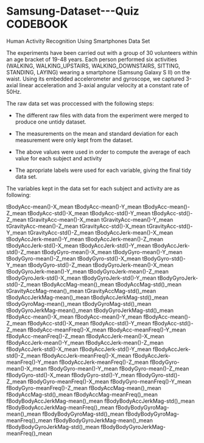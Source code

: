 # Samsung-Dataset---Quiz CODEBOOK

Human Activity Recognition Using Smartphones Data Set

The experiments have been carried out with a group of 30 volunteers within an age bracket of 19-48 years. Each person performed six activities (WALKING, WALKING_UPSTAIRS, WALKING_DOWNSTAIRS, SITTING, STANDING, LAYING) wearing a smartphone (Samsung Galaxy S II) on the waist. Using its embedded accelerometer and gyroscope, we captured 3-axial linear acceleration and 3-axial angular velocity at a constant rate of 50Hz. 

The raw data set was proccessed with the following steps:

*  The different raw files with data from the experiment were merged to produce one untidy dataset.

*  The measurements on the mean and standard deviation for each measurement were only kept from the dataset.

*  The above values were used in order to compute the average of each value for each subject and activity

*  The apropriate labels were used for each variable, giving the final tidy data set.

The variables kept in the data set for each subject and activity are as following:

                      
tBodyAcc-mean()-X_mean
tBodyAcc-mean()-Y_mean
tBodyAcc-mean()-Z_mean
tBodyAcc-std()-X_mean
tBodyAcc-std()-Y_mean
tBodyAcc-std()-Z_mean
tGravityAcc-mean()-X_mean
tGravityAcc-mean()-Y_mean
tGravityAcc-mean()-Z_mean
tGravityAcc-std()-X_mean
tGravityAcc-std()-Y_mean
tGravityAcc-std()-Z_mean
tBodyAccJerk-mean()-X_mean
tBodyAccJerk-mean()-Y_mean
tBodyAccJerk-mean()-Z_mean
tBodyAccJerk-std()-X_mean
tBodyAccJerk-std()-Y_mean
tBodyAccJerk-std()-Z_mean
tBodyGyro-mean()-X_mean
tBodyGyro-mean()-Y_mean
tBodyGyro-mean()-Z_mean
tBodyGyro-std()-X_mean
tBodyGyro-std()-Y_mean
tBodyGyro-std()-Z_mean
tBodyGyroJerk-mean()-X_mean
tBodyGyroJerk-mean()-Y_mean
tBodyGyroJerk-mean()-Z_mean
tBodyGyroJerk-std()-X_mean
tBodyGyroJerk-std()-Y_mean
tBodyGyroJerk-std()-Z_mean
tBodyAccMag-mean()_mean
tBodyAccMag-std()_mean
tGravityAccMag-mean()_mean
tGravityAccMag-std()_mean
tBodyAccJerkMag-mean()_mean
tBodyAccJerkMag-std()_mean
tBodyGyroMag-mean()_mean
tBodyGyroMag-std()_mean
tBodyGyroJerkMag-mean()_mean
tBodyGyroJerkMag-std()_mean
fBodyAcc-mean()-X_mean
fBodyAcc-mean()-Y_mean
fBodyAcc-mean()-Z_mean
fBodyAcc-std()-X_mean
fBodyAcc-std()-Y_mean
fBodyAcc-std()-Z_mean
fBodyAcc-meanFreq()-X_mean
fBodyAcc-meanFreq()-Y_mean
fBodyAcc-meanFreq()-Z_mean
fBodyAccJerk-mean()-X_mean
fBodyAccJerk-mean()-Y_mean
fBodyAccJerk-mean()-Z_mean
fBodyAccJerk-std()-X_mean
fBodyAccJerk-std()-Y_mean
fBodyAccJerk-std()-Z_mean
fBodyAccJerk-meanFreq()-X_mean
fBodyAccJerk-meanFreq()-Y_mean
fBodyAccJerk-meanFreq()-Z_mean
fBodyGyro-mean()-X_mean
fBodyGyro-mean()-Y_mean
fBodyGyro-mean()-Z_mean
fBodyGyro-std()-X_mean
fBodyGyro-std()-Y_mean
fBodyGyro-std()-Z_mean
fBodyGyro-meanFreq()-X_mean
fBodyGyro-meanFreq()-Y_mean
fBodyGyro-meanFreq()-Z_mean
fBodyAccMag-mean()_mean
fBodyAccMag-std()_mean
fBodyAccMag-meanFreq()_mean
fBodyBodyAccJerkMag-mean()_mean
fBodyBodyAccJerkMag-std()_mean
fBodyBodyAccJerkMag-meanFreq()_mean
fBodyBodyGyroMag-mean()_mean
fBodyBodyGyroMag-std()_mean
fBodyBodyGyroMag-meanFreq()_mean
fBodyBodyGyroJerkMag-mean()_mean
fBodyBodyGyroJerkMag-std()_mean
fBodyBodyGyroJerkMag-meanFreq()_mean